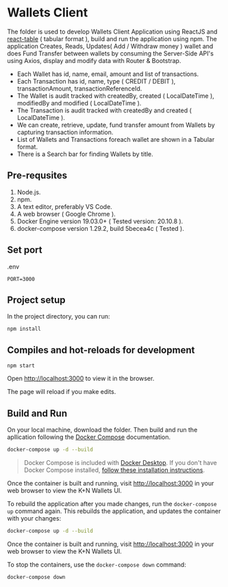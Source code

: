 # Wallets Client

The folder is used to develop Wallets Client Application using ReactJS and [react-table](https://github.com/tannerlinsley/react-table) ( tabular format ), build and run the application using npm. The application Creates, Reads, Updates( Add / Withdraw  money ) wallet and does Fund Transfer between wallets by consuming the Server-Side API's using Axios, display and modify data with Router & Bootstrap.

- Each Wallet has id, name, email, amount and list of transactions.
- Each Transaction has id, name, type ( CREDIT / DEBIT ), transactionAmount, transactionReferenceId.
- The Wallet is audit tracked with createdBy, created ( LocalDateTime ), modifiedBy and modified ( LocalDateTime ).
- The Transaction is audit tracked with createdBy and created ( LocalDateTime ).
- We can create, retrieve, update, fund transfer amount from Wallets by capturing transaction information.
- List of Wallets and Transactions foreach wallet are shown in a Tabular format.
- There is a Search bar for finding Wallets by title.

## Pre-requsites

1. Node.js.
2. npm.
3. A text editor, preferably VS Code.
4. A web browser ( Google Chrome ).
5. Docker Engine version 19.03.0+ ( Tested version: 20.10.8 ).
6. docker-compose version 1.29.2, build 5becea4c ( Tested ).

## Set port

.env

```
PORT=3000
```

## Project setup

In the project directory, you can run:

```
npm install
```

## Compiles and hot-reloads for development

```
npm start
```

Open [http://localhost:3000](http://localhost:3000) to view it in the browser.

The page will reload if you make edits.

## Build and Run

On your local machine, download the folder. Then build and run the apllication following the [Docker Compose](https://docs.docker.com/compose/) documentation.

```bash
docker-compose up -d --build
```

> Docker Compose is included with [Docker Desktop](https://docs.docker.com/desktop/).
> If you don't have Docker Compose installed, [follow these installation instructions](https://docs.docker.com/compose/install/).

Once the container is built and running, visit [http://localhost:3000](http://localhost:3000)
in your web browser to view the K+N Wallets UI.

To rebuild the application after you made changes, run the `docker-compose up` command
again. This rebuilds the application, and updates the container with your changes:

```bash
docker-compose up -d --build
```

Once the container is built and running, visit [http://localhost:3000](http://localhost:3000)
in your web browser to view the K+N Wallets UI.

To stop the containers, use the `docker-compose down` command:

```bash
docker-compose down
```

